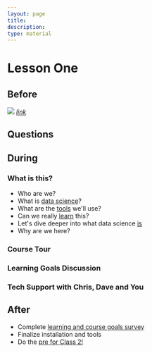 ```yaml
---
layout: page
title: 
description:
type: material
---
```

# Lesson One

## Before

![](http://note.io/1pp8rha)
[*link*](https://docs.google.com/a/scaleanalytics.com/document/d/1s0PmlgDL0QBk21xIkVBfD7WGO3VMW8Ex95lipghztGc/edit)

## Questions

## During

### What is this?
* Who are we?
* What is [data science](data_science)?
* What are the [tools](tools) we'll use?
* Can we really [learn](education) this?
* Let's dive deeper into what data science [is](yet_more_data_science)
* Why are we here?
  
### Course Tour

### Learning Goals Discussion

### Tech Support with Chris, Dave and You


## After

* Complete [learning and course goals survey]()
* Finalize installation and tools
* Do the [pre for Class 2!]()



